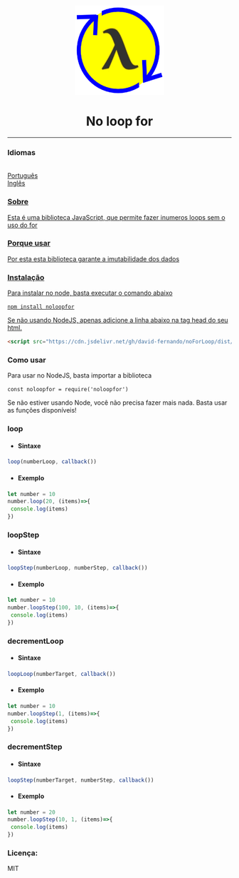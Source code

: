 <p align="center">
  <a href="" rel="noopener">
 <img width=200px height=200px src="icon/icon.png" alt="No loop for"></a>
</p>

<h1 align="center">No loop for</h1>

---

### Idiomas
<ul style="display:inline; list-style-type:none">
  <li style="list-style-type:none"><a href="#">Português</li>
  <li style="list-style-type:none"><a href="README.md">Inglês</li>
</ul>

### Sobre
Esta é uma biblioteca JavaScript, que permite fazer inumeros loops sem o uso do for

### Porque usar
Por esta esta biblioteca garante a imutabilidade dos dados

### Instalação
Para instalar no node, basta executar o comando abaixo
```
npm install noloopfor
```
Se não usando NodeJS, apenas adicione a linha abaixo na tag head do seu html.
```html
<script src="https://cdn.jsdelivr.net/gh/david-fernando/noForLoop/dist/noforloop.js"></script>
```
### Como usar
Para usar no NodeJS, basta importar a biblioteca
```
const noloopfor = require('noloopfor')
```
Se não estiver usando Node, você não precisa fazer mais nada. Basta usar as funções disponíveis!
### loop
   - #### Sintaxe
  ```javascript
  loop(numberLoop, callback())
  ```
  - #### Exemplo
  ```javascript
  let number = 10
  number.loop(20, (items)=>{
   console.log(items)
  })
  ```
### loopStep
   - #### Sintaxe
  ```javascript
  loopStep(numberLoop, numberStep, callback())
  ```
  - #### Exemplo
  ```javascript
  let number = 10
  number.loopStep(100, 10, (items)=>{
   console.log(items)
  })
  ```
  

### decrementLoop
   - #### Sintaxe
  ```javascript
  loopLoop(numberTarget, callback())
  ```
  - #### Exemplo
  ```javascript
  let number = 10
  number.loopStep(1, (items)=>{
   console.log(items)
  })
  ```
  
### decrementStep
   - #### Sintaxe
  ```javascript
  loopStep(numberTarget, numberStep, callback())
  ```
  - #### Exemplo
  ```javascript
  let number = 20
  number.loopStep(10, 1, (items)=>{
   console.log(items)
  })
  ```

### Licença:
MIT
